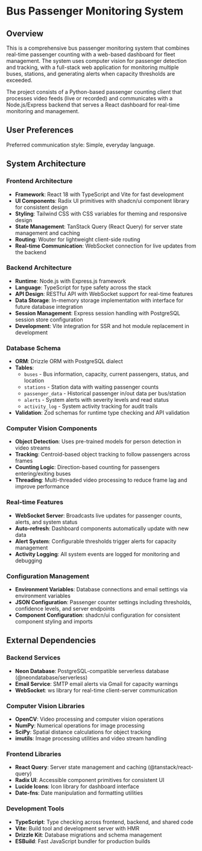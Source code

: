 # Bus Passenger Monitoring System

## Overview

This is a comprehensive bus passenger monitoring system that combines real-time passenger counting with a web-based dashboard for fleet management. The system uses computer vision for passenger detection and tracking, with a full-stack web application for monitoring multiple buses, stations, and generating alerts when capacity thresholds are exceeded.

The project consists of a Python-based passenger counting client that processes video feeds (live or recorded) and communicates with a Node.js/Express backend that serves a React dashboard for real-time monitoring and management.

## User Preferences

Preferred communication style: Simple, everyday language.

## System Architecture

### Frontend Architecture
- **Framework**: React 18 with TypeScript and Vite for fast development
- **UI Components**: Radix UI primitives with shadcn/ui component library for consistent design
- **Styling**: Tailwind CSS with CSS variables for theming and responsive design
- **State Management**: TanStack Query (React Query) for server state management and caching
- **Routing**: Wouter for lightweight client-side routing
- **Real-time Communication**: WebSocket connection for live updates from the backend

### Backend Architecture
- **Runtime**: Node.js with Express.js framework
- **Language**: TypeScript for type safety across the stack
- **API Design**: RESTful API with WebSocket support for real-time features
- **Data Storage**: In-memory storage implementation with interface for future database integration
- **Session Management**: Express session handling with PostgreSQL session store configuration
- **Development**: Vite integration for SSR and hot module replacement in development

### Database Schema
- **ORM**: Drizzle ORM with PostgreSQL dialect
- **Tables**: 
  - `buses` - Bus information, capacity, current passengers, status, and location
  - `stations` - Station data with waiting passenger counts
  - `passenger_data` - Historical passenger in/out data per bus/station
  - `alerts` - System alerts with severity levels and read status
  - `activity_log` - System activity tracking for audit trails
- **Validation**: Zod schemas for runtime type checking and API validation

### Computer Vision Components
- **Object Detection**: Uses pre-trained models for person detection in video streams
- **Tracking**: Centroid-based object tracking to follow passengers across frames
- **Counting Logic**: Direction-based counting for passengers entering/exiting buses
- **Threading**: Multi-threaded video processing to reduce frame lag and improve performance

### Real-time Features
- **WebSocket Server**: Broadcasts live updates for passenger counts, alerts, and system status
- **Auto-refresh**: Dashboard components automatically update with new data
- **Alert System**: Configurable thresholds trigger alerts for capacity management
- **Activity Logging**: All system events are logged for monitoring and debugging

### Configuration Management
- **Environment Variables**: Database connections and email settings via environment variables
- **JSON Configuration**: Passenger counter settings including thresholds, confidence levels, and server endpoints
- **Component Configuration**: shadcn/ui configuration for consistent component styling and imports

## External Dependencies

### Backend Services
- **Neon Database**: PostgreSQL-compatible serverless database (@neondatabase/serverless)
- **Email Service**: SMTP email alerts via Gmail for capacity warnings
- **WebSocket**: ws library for real-time client-server communication

### Computer Vision Libraries
- **OpenCV**: Video processing and computer vision operations
- **NumPy**: Numerical operations for image processing
- **SciPy**: Spatial distance calculations for object tracking
- **imutils**: Image processing utilities and video stream handling

### Frontend Libraries
- **React Query**: Server state management and caching (@tanstack/react-query)
- **Radix UI**: Accessible component primitives for consistent UI
- **Lucide Icons**: Icon library for dashboard interface
- **Date-fns**: Date manipulation and formatting utilities

### Development Tools
- **TypeScript**: Type checking across frontend, backend, and shared code
- **Vite**: Build tool and development server with HMR
- **Drizzle Kit**: Database migrations and schema management
- **ESBuild**: Fast JavaScript bundler for production builds